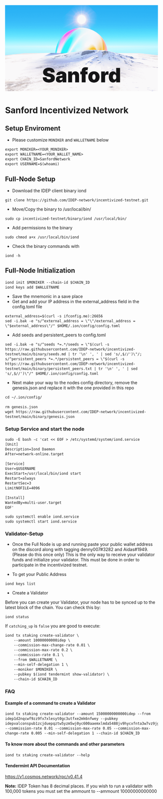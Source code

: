 <h1><p align="center"><img alt="Banner" src="Sanford.png" /></p></h1>

# Sanford Incentivized Network

## Setup Enviroment
- Please customize `MONIKER` and `WALLETNAME` below

```
export MONIKER=<YOUR_MONIKER>
export WALLETNAME=<YOUR_WALLET_NAME>
export CHAIN_ID=SanfordNetwork
export USERNAME=$(whoami)
```

## Full-Node Setup
- Download the IDEP client binary iond
```
git clone https://github.com/IDEP-network/incentivized-testnet.git
```


- Move/Copy the binary to /usr/local/bin/
```
sudo cp incentivized-testnet/binary/iond /usr/local/bin/
```

- Add permissions to the binary
```
sudo chmod a+x /usr/local/bin/iond
```

- Check the binary commands with
```
iond -h
```
## Full-Node Initialization
```
iond init $MONIKER --chain-id $CHAIN_ID
iond keys add $WALLETNAME
```
- Save the mnemonic in a save place
- Get and add your IP address in the external_address field in the config.toml file
```
external_address=$(curl -s ifconfig.me):26656
sed -i.bak -e "s/^external_address = \"\"/external_address = \"$external_address\"/" $HOME/.ion/config/config.toml
```
- Add seeds and persistent_peers to config.toml
```
sed -i.bak -e "s/^seeds *=.*/seeds = \"$(curl -s https://raw.githubusercontent.com/IDEP-network/incentivized-testnet/main/binary/seeds.md | tr '\n' ', ' | sed 's/,$//')\"/; s/^persistent_peers *=.*/persistent_peers = \"$(curl -s https://raw.githubusercontent.com/IDEP-network/incentivized-testnet/main/binary/persistent_peers.txt | tr '\n' ', ' | sed 's/,$//')\"/" $HOME/.ion/config/config.toml
```
- Next make your way to the nodes config directory, remove the genesis.json and replace it with the one provided in this repo
```
cd ~/.ion/config/

rm genesis.json
wget https://raw.githubusercontent.com/IDEP-network/incentivized-testnet/main/binary/genesis.json
```

### Setup Service and start the node
```
sudo -E bash -c 'cat << EOF > /etc/systemd/system/iond.service
[Unit]
Description=Iond Daemon
After=network-online.target

[Service]
User=$USERNAME
ExecStart=/usr/local/bin/iond start
Restart=always
RestartSec=3
LimitNOFILE=4096

[Install]
WantedBy=multi-user.target
EOF'
```

```
sudo systemctl enable iond.service
sudo systemctl start iond.service
```


### Validator-Setup
- Once the Full Node is up and running paste your public wallet address on the discord along with tagging denny007#3282 and Aidas#1949. (Please do this once only)
This is the only way to receive your validator funds and initialize your validator. This must be done in order to participate in the incentivized testnet.

- To get your Public Address
```
iond keys list
```
- Create a Validator

Before you can create your Validator, your node has to be synced up to the latest block of the chain. You can check this by:

```
iond status
```
If `catching_up` is `false` you are good to execute:

```
iond tx staking create-validator \
    --amount 10000000000idep \
    --commission-max-change-rate 0.01 \
    --commission-max-rate 0.2 \
    --commission-rate 0.1 \
    --from $WALLETNAME \
    --min-self-delegation 1 \
    --moniker $MONIKER \
    --pubkey $(iond tendermint show-validator) \
    --chain-id $CHAIN_ID
```



### FAQ
#### Example of a command to create a Validator
```
iond tx staking create-validator --amount 15000000000000idep --from idep1d2nqcwf9zz9fx7xlesyt0gc3utfxe2mk6nfwey --pubkey idepvalconspub1zcjduepqztw5yzm5wj0yc600aaemxlmda5488jv9hycxfnta3w7vz9jgpawqc9qnhs --commission-rate 0.01 --commission-max-rate 0.05 --commission-max-change-rate 0.005 --min-self-delegation 1 --chain-id $CHAIN_ID
```

#### To know more about the commands and other parameters
```
iond tx staking create-validator --help
```
#### Tendermint API Documentation
https://v1.cosmos.network/rpc/v0.41.4

**Note:** IDEP Token has 8 decimal places. If you wish to run a validator with 100,000 tokens you must set the ammount to --ammount 10000000000000

